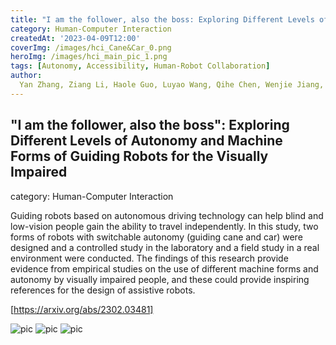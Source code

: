 ```yaml
---
title: "I am the follower, also the boss: Exploring Different Levels of Autonomy and Machine Forms of Guiding Robots for the Visually Impaired"
category: Human-Computer Interaction
createdAt: '2023-04-09T12:00'
coverImg: /images/hci_Cane&Car_0.png
heroImg: /images/hci_main_pic_1.png
tags: [Autonomy, Accessibility, Human-Robot Collaboration]
author:
  Yan Zhang, Ziang Li, Haole Guo, Luyao Wang, Qihe Chen, Wenjie Jiang, Mingming Fan, Guyue Zhou, Jiangtao Gong
---
```

## "I am the follower, also the boss": Exploring Different Levels of Autonomy and Machine Forms of Guiding Robots for the Visually Impaired
category: Human-Computer Interaction

Guiding robots based on autonomous driving technology can help blind and low-vision people gain the ability to travel independently. In this study, two forms of robots with switchable autonomy (guiding cane and car) were designed and a controlled study in the laboratory and a field study in a real environment were conducted. The findings of this research provide evidence from empirical studies on the use of different machine forms and autonomy by visually impaired people, and these could provide inspiring references for the design of assistive robots.

[https://arxiv.org/abs/2302.03481]


![pic](/images/hci_combine_box_2.png)
![pic](/images/hci_field_study_on-site_3.png)
![pic](/images/hci_scenario_collection_4.png)


